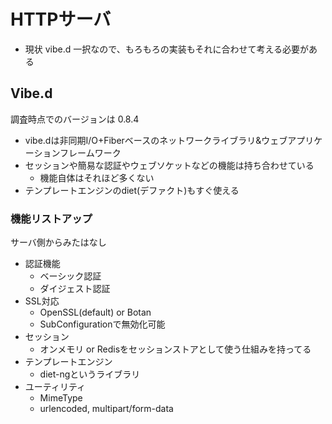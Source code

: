 # HTTPサーバ

- 現状 vibe.d 一択なので、もろもろの実装もそれに合わせて考える必要がある

## Vibe.d

調査時点でのバージョンは 0.8.4

- vibe.dは非同期I/O+Fiberベースのネットワークライブラリ&ウェブアプリケーションフレームワーク
- セッションや簡易な認証やウェブソケットなどの機能は持ち合わせている
  - 機能自体はそれほど多くない
- テンプレートエンジンのdiet(デファクト)もすぐ使える

### 機能リストアップ

サーバ側からみたはなし

- 認証機能
  - ベーシック認証
  - ダイジェスト認証
- SSL対応
  - OpenSSL(default) or Botan
  - SubConfigurationで無効化可能
- セッション
  - オンメモリ or Redisをセッションストアとして使う仕組みを持ってる
- テンプレートエンジン
  - diet-ngというライブラリ
- ユーティリティ
  - MimeType
  - urlencoded, multipart/form-data
